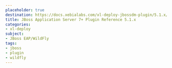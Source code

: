 ```yaml
---
placeholder: true
destination: https://docs.xebialabs.com/xl-deploy-jbossdm-plugin/5.1.x/jbossDomainPluginManual.html
title: JBoss Application Server 7+ Plugin Reference 5.1.x
categories:
- xl-deploy
subject:
- JBoss EAP/WildFly
tags:
- jboss
- plugin
- wildfly
---
```

